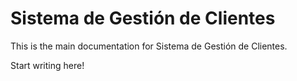 # Sistema de Gestión de Clientes

This is the main documentation for Sistema de Gestión de Clientes.

Start writing here!